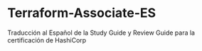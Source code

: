 # Terraform-Associate-ES
Traducción al Español de la Study Guide y Review Guide para la certificación de HashiCorp
